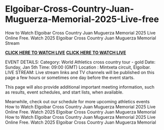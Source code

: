 # Elgoibar-Cross-Country-Juan-Muguerza-Memorial-2025-Live-free

How to Watch Elgoibar Cross Country Juan Muguerza Memorial 2025 Live Online Free. Watch 2025 Elgoibar Cross Country Juan Muguerza Memorial Stream

**[CLICK HERE TO WATCH LIVE](https://tinyurl.com/2ak6jp38)**
**[CLICK HERE TO WATCH LIVE](https://tinyurl.com/2ak6jp38)**

EVENT DETAILS:
Category: World Athletics cross country tour - gold
Date: Sunday, Jan 5th
Time: 09:00 (GMT)
Location : Mintxeta circuit, Elgoibar.
LIVE STREAM:
Live stream links and TV channels will be published on this page a few hours or sometimes one day before the event starts.

This page will also provide additional important meeting information, such as results, event schedules, and start lists, when available.

Meanwhile, check out our schedule for more upcoming athletics events How to Watch Elgoibar Cross Country Juan Muguerza Memorial 2025 Live Online Free. Watch 2025 Elgoibar Cross Country Juan Muguerza Memorial
How to Watch Elgoibar Cross Country Juan Muguerza Memorial 2025 Live Online Free. Watch 2025 Elgoibar Cross Country Juan Muguerza Memorial
